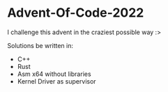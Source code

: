 # Advent-Of-Code-2022
I challenge this advent in the craziest possible way :>


Solutions be written in:
- C++
- Rust
- Asm x64 without libraries
- Kernel Driver as supervisor
